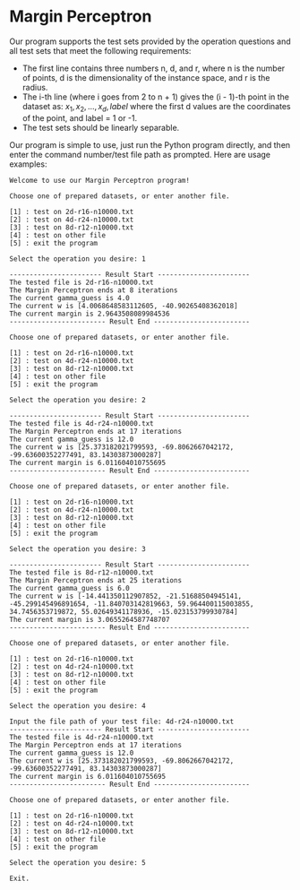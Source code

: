 # Margin Perceptron

Our program supports the test sets provided by the operation questions and all test sets that meet the following requirements:

- The first line contains three numbers n, d, and r, where n is the number of points, d is the dimensionality of the instance space, and r is the radius.
- The i-th line (where i goes from 2 to n + 1) gives the (i - 1)-th point in the dataset as: $x_1,x_2,...,x_d,label$ where the first d values are the coordinates of the point, and label = 1 or -1.
- The test sets should be linearly separable.
  
Our program is simple to use, just run the Python program directly, and then enter the command number/test file path as prompted.  Here are usage examples:

```
Welcome to use our Margin Perceptron program!

Choose one of prepared datasets, or enter another file.

[1] : test on 2d-r16-n10000.txt
[2] : test on 4d-r24-n10000.txt
[3] : test on 8d-r12-n10000.txt
[4] : test on other file
[5] : exit the program

Select the operation you desire: 1

----------------------- Result Start -----------------------
The tested file is 2d-r16-n10000.txt
The Margin Perceptron ends at 8 iterations
The current gamma_guess is 4.0
The current w is [4.0068648583112605, -40.90265408362018]
The current margin is 2.9643508089984536
------------------------ Result End ------------------------

Choose one of prepared datasets, or enter another file.

[1] : test on 2d-r16-n10000.txt
[2] : test on 4d-r24-n10000.txt
[3] : test on 8d-r12-n10000.txt
[4] : test on other file
[5] : exit the program

Select the operation you desire: 2

----------------------- Result Start -----------------------
The tested file is 4d-r24-n10000.txt
The Margin Perceptron ends at 17 iterations
The current gamma_guess is 12.0
The current w is [25.373182021799593, -69.8062667042172, -99.63600352277491, 83.14303873000287]
The current margin is 6.011604010755695
------------------------ Result End ------------------------

Choose one of prepared datasets, or enter another file.

[1] : test on 2d-r16-n10000.txt
[2] : test on 4d-r24-n10000.txt
[3] : test on 8d-r12-n10000.txt
[4] : test on other file
[5] : exit the program

Select the operation you desire: 3

----------------------- Result Start -----------------------
The tested file is 8d-r12-n10000.txt
The Margin Perceptron ends at 25 iterations
The current gamma_guess is 6.0
The current w is [-14.441350112907852, -21.51688504945141, -45.299145496891654, -11.840703142819663, 59.964400115003855, 34.7456353719872, 55.02649341178936, -15.023153799930784]
The current margin is 3.0655264587748707
------------------------ Result End ------------------------

Choose one of prepared datasets, or enter another file.

[1] : test on 2d-r16-n10000.txt
[2] : test on 4d-r24-n10000.txt
[3] : test on 8d-r12-n10000.txt
[4] : test on other file
[5] : exit the program

Select the operation you desire: 4

Input the file path of your test file: 4d-r24-n10000.txt
----------------------- Result Start -----------------------
The tested file is 4d-r24-n10000.txt
The Margin Perceptron ends at 17 iterations
The current gamma_guess is 12.0
The current w is [25.373182021799593, -69.8062667042172, -99.63600352277491, 83.14303873000287]
The current margin is 6.011604010755695
------------------------ Result End ------------------------

Choose one of prepared datasets, or enter another file.

[1] : test on 2d-r16-n10000.txt
[2] : test on 4d-r24-n10000.txt
[3] : test on 8d-r12-n10000.txt
[4] : test on other file
[5] : exit the program

Select the operation you desire: 5

Exit.
```
